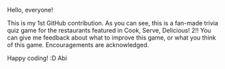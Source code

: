 Hello, everyone!

This is my 1st GitHub contribution. As you can see, this is a fan-made trivia quiz game for the restaurants featured in Cook, Serve, Delicious! 2!!
You can give me feedback about what to improve this game, or what you think of this game. Encouragements are acknowledged.

Happy coding! :D
Abi
